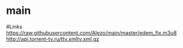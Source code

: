 # main
#Links
https://raw.githubusercontent.com/Alezo/main/master/edem_fix.m3u8
http://api.torrent-tv.ru/ttv.xmltv.xml.gz

